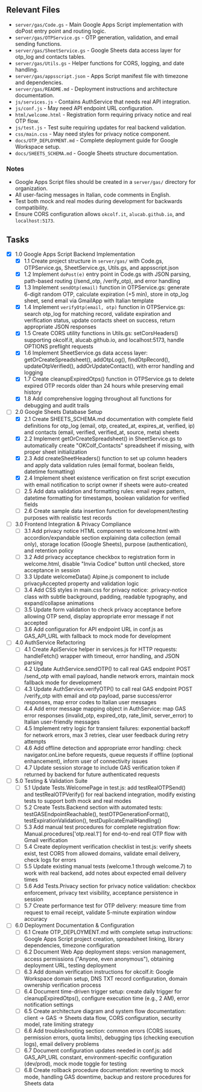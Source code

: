 ## Relevant Files

- `server/gas/Code.gs` - Main Google Apps Script implementation with doPost entry point and routing logic.
- `server/gas/OTPService.gs` - OTP generation, validation, and email sending functions.
- `server/gas/SheetService.gs` - Google Sheets data access layer for otp_log and contacts tables.
- `server/gas/Utils.gs` - Helper functions for CORS, logging, and date handling.
- `server/gas/appsscript.json` - Apps Script manifest file with timezone and dependencies.
- `server/gas/README.md` - Deployment instructions and architecture documentation.
- `js/services.js` - Contains AuthService that needs real API integration.
- `js/conf.js` - May need API endpoint URL configuration.
- `html/welcome.html` - Registration form requiring privacy notice and real OTP flow.
- `js/test.js` - Test suite requiring updates for real backend validation.
- `css/main.css` - May need styles for privacy notice component.
- `docs/OTP_DEPLOYMENT.md` - Complete deployment guide for Google Workspace setup.
- `docs/SHEETS_SCHEMA.md` - Google Sheets structure documentation.

### Notes

- Google Apps Script files should be created in a `server/gas/` directory for organization.
- All user-facing messages in Italian, code comments in English.
- Test both mock and real modes during development for backwards compatibility.
- Ensure CORS configuration allows `okcolf.it`, `alucab.github.io`, and `localhost:5173`.

## Tasks

- [x] 1.0 Google Apps Script Backend Implementation
  - [x] 1.1 Create project structure in `server/gas/` with Code.gs, OTPService.gs, SheetService.gs, Utils.gs, and appsscript.json
  - [x] 1.2 Implement `doPost(e)` entry point in Code.gs with JSON parsing, path-based routing (/send_otp, /verify_otp), and error handling
  - [X] 1.3 Implement `sendOtp(email)` function in OTPService.gs: generate 6-digit random OTP, calculate expiration (+5 min), store in otp_log sheet, send email via GmailApp with Italian template
  - [X] 1.4 Implement `verifyOtp(email, otp)` function in OTPService.gs: search otp_log for matching record, validate expiration and verification status, update contacts sheet on success, return appropriate JSON responses
  - [x] 1.5 Create CORS utility functions in Utils.gs: setCorsHeaders() supporting okcolf.it, alucab.github.io, and localhost:5173, handle OPTIONS preflight requests
  - [X] 1.6 Implement SheetService.gs data access layer: getOrCreateSpreadsheet(), addOtpLog(), findOtpRecord(), updateOtpVerified(), addOrUpdateContact(), with error handling and logging
  - [X] 1.7 Create cleanupExpiredOtps() function in OTPService.gs to delete expired OTP records older than 24 hours while preserving email history
  - [X] 1.8 Add comprehensive logging throughout all functions for debugging and audit trails

- [ ] 2.0 Google Sheets Database Setup
  - [X] 2.1 Create SHEETS_SCHEMA.md documentation with complete field definitions for otp_log (email, otp, created_at, expires_at, verified, ip) and contacts (email, verified, verified_at, source, meta) sheets
  - [X] 2.2 Implement getOrCreateSpreadsheet() in SheetService.gs to automatically create "OKColf_Contacts" spreadsheet if missing, with proper sheet initialization
  - [X] 2.3 Add createSheetHeaders() function to set up column headers and apply data validation rules (email format, boolean fields, datetime formatting)
  - [X] 2.4 Implement sheet existence verification on first script execution with email notification to script owner if sheets were auto-created
  - [ ] 2.5 Add data validation and formatting rules: email regex pattern, datetime formatting for timestamps, boolean validation for verified fields
  - [ ] 2.6 Create sample data insertion function for development/testing purposes with realistic test records

- [ ] 3.0 Frontend Integration & Privacy Compliance
  - [ ] 3.1 Add privacy notice HTML component to welcome.html with accordion/expandable section explaining data collection (email only), storage location (Google Sheets), purpose (authentication), and retention policy
  - [ ] 3.2 Add privacy acceptance checkbox to registration form in welcome.html, disable "Invia Codice" button until checked, store acceptance in session
  - [ ] 3.3 Update welcomeData() Alpine.js component to include privacyAccepted property and validation logic
  - [ ] 3.4 Add CSS styles in main.css for privacy notice: .privacy-notice class with subtle background, padding, readable typography, and expand/collapse animations
  - [ ] 3.5 Update form validation to check privacy acceptance before allowing OTP send, display appropriate error message if not accepted
  - [ ] 3.6 Add configuration for API endpoint URL in conf.js as GAS_API_URL with fallback to mock mode for development

- [ ] 4.0 AuthService Refactoring
  - [ ] 4.1 Create ApiService helper in services.js for HTTP requests: handleFetch() wrapper with timeout, error handling, and JSON parsing
  - [ ] 4.2 Update AuthService.sendOTP() to call real GAS endpoint POST /send_otp with email payload, handle network errors, maintain mock fallback mode for development
  - [ ] 4.3 Update AuthService.verifyOTP() to call real GAS endpoint POST /verify_otp with email and otp payload, parse success/error responses, map error codes to Italian user messages
  - [ ] 4.4 Add error message mapping object in AuthService: map GAS error responses (invalid_otp, expired_otp, rate_limit, server_error) to Italian user-friendly messages
  - [ ] 4.5 Implement retry logic for transient failures: exponential backoff for network errors, max 3 retries, clear user feedback during retry attempts
  - [ ] 4.6 Add offline detection and appropriate error handling: check navigator.onLine before requests, queue requests if offline (optional enhancement), inform user of connectivity issues
  - [ ] 4.7 Update session storage to include GAS verification token if returned by backend for future authenticated requests

- [ ] 5.0 Testing & Validation Suite
  - [ ] 5.1 Update Tests.WelcomePage in test.js: add testRealOTPSend() and testRealOTPVerify() for real backend integration, modify existing tests to support both mock and real modes
  - [ ] 5.2 Create Tests.Backend section with automated tests: testGASEndpointReachable(), testOTPGenerationFormat(), testExpirationValidation(), testDuplicateEmailHandling()
  - [ ] 5.3 Add manual test procedures for complete registration flow: Manual.procedures['otp.real.1'] for end-to-end real OTP flow with Gmail verification
  - [ ] 5.4 Create deployment verification checklist in test.js: verify sheets exist, test CORS from allowed domains, validate email delivery, check logs for errors
  - [ ] 5.5 Update existing manual tests (welcome.1 through welcome.7) to work with real backend, add notes about expected email delivery times
  - [ ] 5.6 Add Tests.Privacy section for privacy notice validation: checkbox enforcement, privacy text visibility, acceptance persistence in session
  - [ ] 5.7 Create performance test for OTP delivery: measure time from request to email receipt, validate 5-minute expiration window accuracy

- [ ] 6.0 Deployment Documentation & Configuration
  - [ ] 6.1 Create OTP_DEPLOYMENT.md with complete setup instructions: Google Apps Script project creation, spreadsheet linking, library dependencies, timezone configuration
  - [ ] 6.2 Document Web App deployment steps: version management, access permissions ("Anyone, even anonymous"), obtaining deployment URL, testing deployment
  - [ ] 6.3 Add domain verification instructions for okcolf.it: Google Workspace domain setup, DNS TXT record configuration, domain ownership verification process
  - [ ] 6.4 Document time-driven trigger setup: create daily trigger for cleanupExpiredOtps(), configure execution time (e.g., 2 AM), error notification settings
  - [ ] 6.5 Create architecture diagram and system flow documentation: client → GAS → Sheets data flow, CORS configuration, security model, rate limiting strategy
  - [ ] 6.6 Add troubleshooting section: common errors (CORS issues, permission errors, quota limits), debugging tips (checking execution logs), email delivery problems
  - [ ] 6.7 Document configuration updates needed in conf.js: add GAS_API_URL constant, environment-specific configuration (dev/prod), mock mode toggle for testing
  - [ ] 6.8 Create rollback procedure documentation: reverting to mock mode, handling GAS downtime, backup and restore procedures for Sheets data